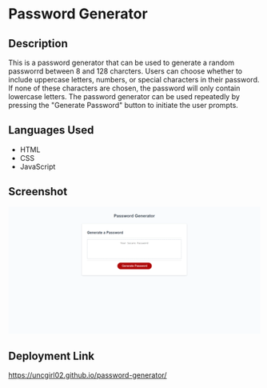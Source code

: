 # Password Generator

## Description

This is a password generator that can be used to generate a random passworrd between 8 and 128 charcters.  Users can choose whether to include uppercase letters, numbers, or special characters in their password.  If none of these characters are chosen, the password will only contain lowercase letters. The password generator can be used repeatedly by pressing the "Generate Password" button to initiate the user prompts.

## Languages Used

- HTML
- CSS
- JavaScript


## Screenshot
   
![Password Generator Screenshot](./assets/images/screenshot.png)

## Deployment Link

https://uncgirl02.github.io/password-generator/
